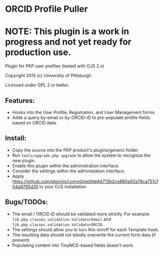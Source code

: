 # ORCID Profile Puller

# NOTE: This plugin is a work in progress and not yet ready for production use.

Plugin for PKP user profiles (tested with OJS 2.x)

Copyright 2015 (c) University of Pittsburgh

Licensed under GPL 2 or better.

## Features:

 * Hooks into the User Profile, Registration, and User Management forms
 * Adds a query by-email or by-ORCID-iD to pre-populate profile fields based on ORCID data.

## Install:

 * Copy the source into the PKP product's plugins/generic folder.
 * Run `tools/upgrade.php upgrade` to allow the system to recognize the new plugin.
 * Enable this plugin within the administration interface.
 * Consider the settings within the administation interface.
 * Apply https://github.com/pkp/ojs/commit/ee9de84713b2ce880a92a78ca751c104a9765d35 to your OJS installation

## Bugs/TODOs:


 * The email / ORCID iD should be validated more strictly.  For example: `lib.pkp.classes.validation.ValidatorEmail` and `lib.pkp.classes.validation.ValidatorORCID`.
 * The settings should allow you to turn this on/off for each Template hook.
 * The resulting data should not blindly overwrite the current form data (if present)
 * Populating content into TinyMCE-based fields doesn't work.

